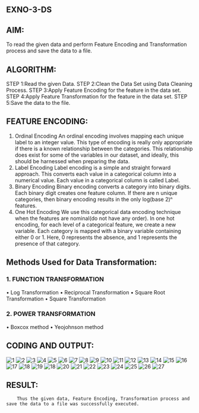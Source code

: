 ## EXNO-3-DS

## AIM:

To read the given data and perform Feature Encoding and Transformation process and save the data to a file.

## ALGORITHM:

STEP 1:Read the given Data.
STEP 2:Clean the Data Set using Data Cleaning Process.
STEP 3:Apply Feature Encoding for the feature in the data set.
STEP 4:Apply Feature Transformation for the feature in the data set.
STEP 5:Save the data to the file.

## FEATURE ENCODING:

1. Ordinal Encoding
An ordinal encoding involves mapping each unique label to an integer value. This type of encoding is really only appropriate if there is a known relationship between the categories. This relationship does exist for some of the variables in our dataset, and ideally, this should be harnessed when preparing the data.
2. Label Encoding
Label encoding is a simple and straight forward approach. This converts each value in a categorical column into a numerical value. Each value in a categorical column is called Label.
3. Binary Encoding
Binary encoding converts a category into binary digits. Each binary digit creates one feature column. If there are n unique categories, then binary encoding results in the only log(base 2)ⁿ features.
4. One Hot Encoding
We use this categorical data encoding technique when the features are nominal(do not have any order). In one hot encoding, for each level of a categorical feature, we create a new variable. Each category is mapped with a binary variable containing either 0 or 1. Here, 0 represents the absence, and 1 represents the presence of that category.

## Methods Used for Data Transformation:

  ### 1. FUNCTION TRANSFORMATION
• Log Transformation
• Reciprocal Transformation
• Square Root Transformation
• Square Transformation
  ### 2. POWER TRANSFORMATION
• Boxcox method
• Yeojohnson method

## CODING AND OUTPUT:
![1](https://github.com/user-attachments/assets/c5faab5c-ad22-4b95-b4cf-fe1825c0d71d)
![2](https://github.com/user-attachments/assets/9ee3e2a6-1e58-4875-871d-85123e456fcc)
![3](https://github.com/user-attachments/assets/b9e7e74a-7c0d-4397-b764-3a08cc05c0ce)
![4](https://github.com/user-attachments/assets/7cba1967-60ee-4ce0-aff4-9e9b78393843)
![5](https://github.com/user-attachments/assets/fdcc9815-db7f-4ddd-a18d-9f20cbd2c5b6)
![6](https://github.com/user-attachments/assets/e0657bdc-7ba6-479d-9f50-8eb6b2b2544e)
![7](https://github.com/user-attachments/assets/a2686bf1-cd3b-4f3a-8f20-a8f0d84cf16c)
![8](https://github.com/user-attachments/assets/23915cd2-9e04-4be8-955b-998176a30885)
![9](https://github.com/user-attachments/assets/f0ba3078-cec5-4904-b49e-2d0db49aad44)
![10](https://github.com/user-attachments/assets/3069a5ae-c477-4361-a80c-7a2fd25debf6)
![11](https://github.com/user-attachments/assets/4d69e83e-25dd-4f1e-87bc-8af26a9b63f0)
![12](https://github.com/user-attachments/assets/4833183a-e377-4583-bf6a-6d418b1fd4dd)
![13](https://github.com/user-attachments/assets/1e7ddc8a-cd90-4cb6-a243-8984e2e1ca87)
![14](https://github.com/user-attachments/assets/167a1817-f462-4ea8-a8ee-cbdf60dffab5)
![15](https://github.com/user-attachments/assets/a5c764ba-86a6-4926-ae5b-4ca2ae1fe1d6)
![16](https://github.com/user-attachments/assets/4080f76c-9914-4958-8ebc-cdd1717963c6)
![17](https://github.com/user-attachments/assets/8a222ea9-caee-43e8-b8dd-761974a71bae)
![18](https://github.com/user-attachments/assets/61bb9c8d-abeb-4824-974d-e5c70cfc52c8)
![19](https://github.com/user-attachments/assets/69007a8d-5981-4203-9243-c41201db26dc)
![18](https://github.com/user-attachments/assets/4fabc76e-8d8e-48e4-85f5-134af2c65456)
![20](https://github.com/user-attachments/assets/609681d3-3a19-4570-8a8d-7693338b6ef8)
![21](https://github.com/user-attachments/assets/c68b10cf-35e6-4526-aae0-25a8edd93db7)
![22](https://github.com/user-attachments/assets/4baf70e3-ca90-4413-8d1f-fa8029502751)
![23](https://github.com/user-attachments/assets/d00a9f0c-ac2b-4e0e-be39-7cc9b7156412)
![24](https://github.com/user-attachments/assets/6b8183e9-d103-4717-b60f-430324c3404f)
![25](https://github.com/user-attachments/assets/1f1674a9-1e27-4b28-928c-6053b9aa319b)
![26](https://github.com/user-attachments/assets/ff445d21-c451-4b33-9a6b-798e2211b532)
![27](https://github.com/user-attachments/assets/5fb1dfbc-610b-4af2-a2bf-f3dee5b0890d)


## RESULT:

        Thus the given data, Feature Encoding, Transformation process and save the data to a file was successfully executed.

       
